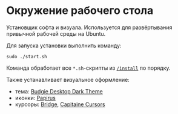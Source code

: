 # Окружение рабочего стола

Установщик софта и визуала.
Используется для развёртывания привычной рабочей среды на Ubuntu.

Для запуска установки выполнить команду:
```shell
sudo ./start.sh
```

Команда обработает все `*.sh`-скрипты из [`/install`](/install) по порядку.

Также устанавливает визуальное оформление:
* тема: [Budgie Desktop Dark Theme](https://www.pling.com/p/1276879)
* икoнки: [Papirus](https://github.com/PapirusDevelopmentTeam/papirus-icon-theme/)
* курсоры: [Bridge](https://www.mate-look.org/s/Mate/p/999983/), [Capitaine Cursors](https://www.gnome-look.org/p/1148692/)
